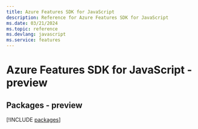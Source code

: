 ```yaml
---
title: Azure Features SDK for JavaScript
description: Reference for Azure Features SDK for JavaScript
ms.date: 03/21/2024
ms.topic: reference
ms.devlang: javascript
ms.service: features
---
```

# Azure Features SDK for JavaScript - preview
## Packages - preview
[!INCLUDE [packages](features-index.md)]